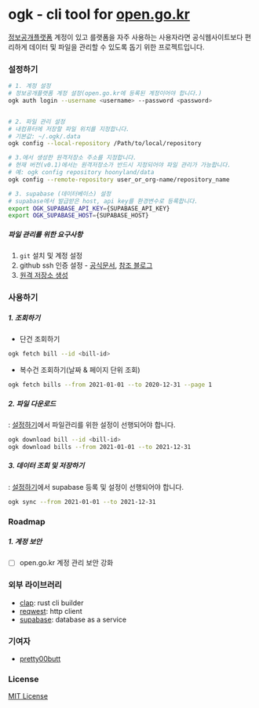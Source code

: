# ogk - cli tool for [open.go.kr](https://open.go.kr)
[정보공개플랫폼](https://open.go.kr) 계정이 있고 를랫폼을 자주 사용하는 사용자라면 공식웹사이트보다 편리하게 데이터 및 파일을 관리할 수 있도록 돕기 위한 프로젝트입니다.

### 설정하기

```bash
# 1. 계정 설정
# 정보공개플랫폼 계정 설정(open.go.kr에 등록된 계정이어야 합니다.)
ogk auth login --username <username> --password <password>


# 2. 파일 관리 설정
# 내컴퓨터에 저장할 파일 위치를 지정합니다.
# 기본값: ~/.ogk/.data
ogk config --local-repository /Path/to/local/repository

# 3.에서 생성한 원격저장소 주소를 지정합니다.
# 현재 버전(v0.1)에서는 원격저장소가 반드시 지정되어야 파일 관리가 가능합니다.
# 예: ogk config repository hoonyland/data
ogk config --remote-repository user_or_org-name/repository_name

# 3. supabase (데이터베이스) 설정
# supabase에서 발급받은 host, api key를 환경변수로 등록합니다.
export OGK_SUPABASE_API_KEY={SUPABASE_API_KEY}
export OGK_SUPABASE_HOST={SUPABASE_HOST}

```

##### 파일 관리를 위한 요구사항

1. `git` 설치 및 계정 설정
2. github ssh 인증 설정 - [공식문서](https://docs.github.com/en/authentication/connecting-to-github-with-ssh), [참조 블로그](https://devocean.sk.com/blog/techBoardDetail.do?ID=163311)
3. [원격 저장소 생성](https://github.com/new)


### 사용하기
##### 1. 조회하기

- 단건 조회하기
```bash
ogk fetch bill --id <bill-id>
```

- 복수건 조회하기(날짜 & 페이지 단위 조회)
```bash
ogk fetch bills --from 2021-01-01 --to 2020-12-31 --page 1
```

##### 2. 파일 다운로드
: [설정하기](#설정하기)에서 파일관리를 위한 설정이 선행되어야 합니다.

```bash
ogk download bill --id <bill-id>
ogk download bills --from 2021-01-01 --to 2021-12-31
```

##### 3. 데이터 조회 및 저장하기
: [설정하기](#설정하기)에서 supabase 등록 및 설정이 선행되어야 합니다.

```bash
ogk sync --from 2021-01-01 --to 2021-12-31
```

### Roadmap

##### 1. 계정 보안
- [ ] open.go.kr 계정 관리 보안 강화

### 외부 라이브러리
- [clap](https://docs.rs/clap/3.0.0-beta.2/clap): rust cli builder
- [reqwest](https://docs.rs/reqwest/0.10.10/reqwest): http client
- [supabase](https://supabase.io): database as a service

### 기여자
 
- [pretty00butt](hoony.land)
 
### License

[MIT License](LICENSE)
